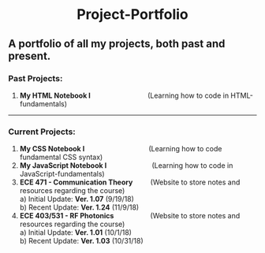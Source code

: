 # <p align="center"> Project-Portfolio </p>
## A portfolio of all my projects, both past and present.

### Past Projects: 

1)  **My HTML Notebook I** &emsp;&emsp;&emsp;&emsp;&emsp;&emsp;&emsp;&emsp;(Learning how to code in HTML-fundamentals)
---

### Current Projects:

1)  **My CSS Notebook I** &emsp;&emsp;&emsp;&emsp;&emsp;&emsp;&emsp;&emsp;&emsp;(Learning how to code fundamental CSS syntax)
2)  **My JavaScript Notebook I** &nbsp;&emsp;&emsp;&emsp;&emsp;&emsp;&emsp;(Learning how to code in JavaScript-fundamentals)
3)  **ECE 471 - Communication Theory** &nbsp;&emsp;&emsp;(Website to store notes and resources regarding the course) <br /> 
  a)  Initial Update: **Ver. 1.07** (9/19/18)<br />
  b)  Recent Update: **Ver. 1.24** (11/9/18)
4)  **ECE 403/531 - RF Photonics** &emsp;&emsp;&emsp;&emsp;&emsp;(Website to store notes and resources regarding the course) <br />
  a)  Initial Update: **Ver. 1.01** (10/1/18)<br />
  b)  Recent Update: **Ver. 1.03** (10/31/18)
